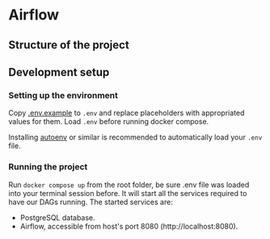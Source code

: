# Airflow

## Structure of the project

## Development setup

### Setting up the environment

Copy [.env.example](.env.example) to `.env` and replace placeholders with appropriated values for them.
Load `.env` before running docker compose.

Installing [autoenv](https://github.com/inishchith/autoenv) or similar is recommended to automatically load your `.env` file.

### Running the project

Run `docker compose up` from the root folder, be sure .env file was loaded into your terminal session before. 
It will start all the services required to have our DAGs running.
The started services are:

* PostgreSQL database.
* Airflow, accessible from host's port 8080 (http://localhost:8080).
